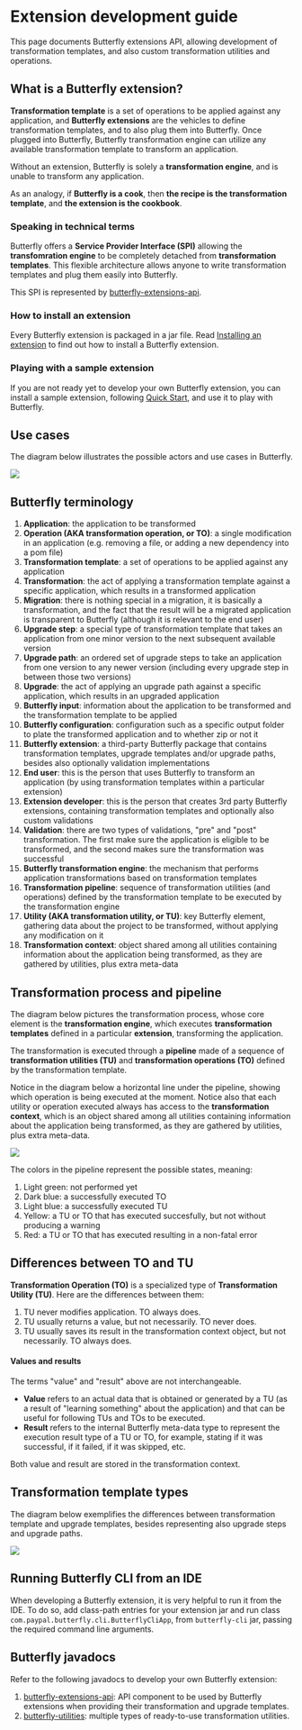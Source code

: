 
# Extension development guide

This page documents Butterfly extensions API, allowing development of transformation templates, and also custom transformation utilities and operations.

## What is a Butterfly extension?

**Transformation template** is a set of operations to be applied against any application, and **Butterfly extensions** are the vehicles to define transformation templates, and to also plug them into Butterfly. Once plugged into Butterfly, Butterfly transformation engine can utilize any available transformation template to transform an application.

Without an extension, Butterfly is solely a **transformation engine**, and is unable to transform any application.

As an analogy, if **Butterfly is a cook**, then **the recipe is the transformation template**, and **the extension is the cookbook**.

### Speaking in technical terms

Butterfly offers a **Service Provider Interface (SPI)** allowing the **transfomration engine** to be completely detached from **transformation templates**. This flexible architecture allows anyone to write transformation templates and plug them easily into Butterfly.

This SPI is represented by [butterfly-extensions-api](https://paypal.github.io/butterfly/javadocs/2.2.0/butterfly-extensions-api/index.html).

### How to install an extension

Every Butterfly extension is packaged in a jar file. Read [Installing an extension](https://paypal.github.io/butterfly/Installing-Butterfly) to find out how to install a Butterfly extension. 

### Playing with a sample extension

If you are not ready yet to develop your own Butterfly extension, you can install a sample extension, following [Quick Start](https://paypal.github.io/butterfly/QUICK_START), and use it to play with Butterfly.

## Use cases

The diagram below illustrates the possible actors and use cases in Butterfly.

![](img/use_cases.png)

## Butterfly terminology

1. **Application**: the application to be transformed
1. **Operation (AKA transformation operation, or TO)**: a single modification in an application (e.g. removing a file, or adding a new dependency into a pom file)
1. **Transformation template**: a set of operations to be applied against any application
1. **Transformation**: the act of applying a transformation template against a specific application, which results in a transformed application
1. **Migration**: there is nothing special in a migration, it is basically a transformation, and the fact that the result will be a migrated application is transparent to Butterfly (although it is relevant to the end user)
1. **Upgrade step**: a special type of transformation template that takes an application from one minor version to the next subsequent available version
1. **Upgrade path**: an ordered set of upgrade steps to take an application from one version to any newer version (including every upgrade step in between those two versions)
1. **Upgrade**: the act of applying an upgrade path against a specific application, which results in an upgraded application
1. **Butterfly input**: information about the application to be transformed and the transformation template to be applied
1. **Butterfly configuration**: configuration such as a specific output folder to plate the transformed application and to whether zip or not it
1. **Butterfly extension**: a third-party Butterfly package that contains transformation templates, upgrade templates and/or upgrade paths, besides also optionally validation implementations
1. **End user**: this is the person that uses Butterfly to transform an application (by using transformation templates within a particular extension)
1. **Extension developer**: this is the person that creates 3rd party Butterfly extensions, containing transformation templates and optionally also custom validations
1. **Validation**: there are two types of validations, "pre" and "post" transformation. The first make sure the application is eligible to be transformed, and the second makes sure the transformation was successful
1. **Butterfly transformation engine**: the mechanism that performs application transformations based on transformation templates
1. **Transformation pipeline**: sequence of transformation utilities (and operations) defined by the transformation template to be executed by the transformation engine
1. **Utility (AKA transformation utility, or TU)**: key Butterfly element, gathering data about the project to be transformed, without applying any modification on it
1. **Transformation context**: object shared among all utilities containing information about the application being transformed, as they are gathered by utilities, plus extra meta-data

## Transformation process and pipeline

The diagram below pictures the transformation process, whose core element is the **transformation engine**, which executes **transformation templates** defined in a particular **extension**, transforming the application.

The transformation is executed through a **pipeline** made of a sequence of **transformation utilities (TU)** and **transformation operations (TO)** defined by the transformation template.

Notice in the diagram below a horizontal line under the pipeline, showing which operation is being executed at the moment. Notice also that each utility or operation executed always has access to the **transformation context**, which is an object shared among all utilities containing information about the application being transformed, as they are gathered by utilities, plus extra meta-data.

![](img/transformation_process_pipeline.jpg)

The colors in the pipeline represent the possible states, meaning:

1. Light green: not performed yet
1. Dark blue: a successfully executed TO
1. Light blue: a successfully executed TU
1. Yellow: a TU or TO that has executed succesfully, but not without producing a warning
1. Red: a TU or TO that has executed resulting in a non-fatal error


## Differences between TO and TU

**Transformation Operation (TO)** is a specialized type of **Transformation Utility (TU)**.
Here are the differences between them:

1. TU never modifies application. TO always does.
1. TU usually returns a value, but not necessarily. TO never does.
1. TU usually saves its result in the transformation context object, but not necessarily. TO always does.

#### Values and results

The terms "value" and "result" above are not interchangeable.

- **Value** refers to an actual data that is obtained or generated by a TU (as a result of "learning something" about the application) and that can be useful for following TUs and TOs to be executed.
- **Result** refers to the internal Butterfly meta-data type to represent the execution result type of a TU or TO, for example, stating if it was successful, if it failed, if it was skipped, etc. 

Both value and result are stored in the transformation context.

## Transformation template types

The diagram below exemplifies the differences between transformation template and upgrade templates, besides representing also upgrade steps and upgrade paths.

![](img/transformation_templates.png)

## Running Butterfly CLI from an IDE

When developing a Butterfly extension, it is very helpful to run it from the IDE. To do so, add class-path entries for your extension jar and run class `com.paypal.butterfly.cli.ButterflyCliApp`, from `butterfly-cli` jar, passing the required command line arguments.

## Butterfly javadocs

Refer to the following javadocs to develop your own Butterfly extension:

1. [butterfly-extensions-api](https://paypal.github.io/butterfly/javadocs/2.3.0/butterfly-extensions-api/index.html): API component to be used by Butterfly extensions when providing their transformation and upgrade templates.
1. [butterfly-utilities](https://paypal.github.io/butterfly/javadocs/2.3.0/butterfly-utilities/index.html): multiple types of ready-to-use transformation utilities.
